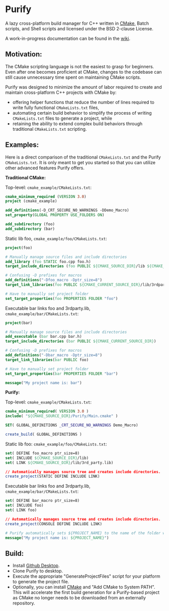 Purify
=======

A lazy cross-platform build manager for C++ written in [CMake](http://www.cmake.org/), Batch scripts, and Shell scripts and licensed under the BSD 2-clause License. 

A work-in-progress documentation can be found in the [wiki](https://github.com/fpark12/PurifyCore/wiki).

Motivation:
-------
The CMake scripting language is not the easiest to grasp for beginners. Even after one becomes proficient at CMake, changes to the codebase can still cause unnecessary time spent on maintaining CMake scripts.

Purify was designed to minimize the amount of labor required to create and maintain cross-platform C++ projects with CMake by:
   * offering helper functions that reduce the number of lines required to write fully functional `CMakeLists.txt` files,
   * automating certain build behavior to simplify the process of writing `CMakeLists.txt` files to generate a project, while
   * retaining the ability to extend complex build behaviors through traditional `CMakeLists.txt` scripting.

Examples:
-------
Here is a direct comparison of the traditional `CMakeLists.txt` and the Purify `CMakeLists.txt`. It is only meant to get you started so that you can utilize other advanced features Purify offers.

__Traditional CMake:__
 
Top-level: `cmake_example/CMakeLists.txt`:
```CMake
cmake_minimum_required (VERSION 3.0)
project (cmake_example)

add_definitions(-D_CRT_SECURE_NO_WARNINGS -DDemo_Macro)
set_property(GLOBAL PROPERTY USE_FOLDERS ON)

add_subdirectory (foo)
add_subdirectory (bar)
```

Static lib foo, `cmake_example/foo/CMakeLists.txt`:
```CMake
project(foo)

# Manually manage source files and include directories
add_library (foo STATIC foo.cpp foo.h)
target_include_directories (foo PUBLIC ${CMAKE_SOURCE_DIR}/lib ${CMAKE_CURRENT_SOURCE_DIR})

# Confusing -D prefixes for macros
add_definitions("-Dfoo_macro -Dptr_size=8")
target_link_libraries(foo PUBLIC ${CMAKE_CURRENT_SOURCE_DIR}/lib/3rdparty.lib)

# Have to manually set project folder
set_target_properties(foo PROPERTIES FOLDER "foo")
```

Executable bar links foo and 3rdparty.lib, `cmake_example/bar/CMakeLists.txt`:
```CMake
project(bar)

# Manually manage source files and include directories
add_executable (bar bar.cpp bar.h)
target_include_directories (bar PUBLIC ${CMAKE_CURRENT_SOURCE_DIR})

# Confusing -D prefixes for macros
add_definitions("-Dbar_macro -Dptr_size=8")
target_link_libraries(bar PUBLIC foo)

# Have to manually set project folder
set_target_properties(bar PROPERTIES FOLDER "bar")

message("My project name is: bar")
```

__Purify:__
 
Top-level: `cmake_example/CMakeLists.txt`:
```CMake
cmake_minimum_required( VERSION 3.0 )
include( "${CMAKE_SOURCE_DIR}/Purify/Main.cmake" )

SET( GLOBAL_DEFINITIONS _CRT_SECURE_NO_WARNINGS Demo_Macro)

create_build( GLOBAL_DEFINITIONS )
```

Static lib foo: `cmake_example/foo/CMakeLists.txt`:
```CMake
set( DEFINE foo_macro ptr_size=8)
set( INCLUDE ${CMAKE_SOURCE_DIR}/lib)
set( LINK ${CMAKE_SOURCE_DIR}/lib/3rd_party.lib)

// Automatically manages source tree and creates include directories.
create_project(STATIC DEFINE INCLUDE LINK)
```

Executable bar links foo and 3rdparty.lib, `cmake_example/bar/CMakeLists.txt`:
```CMake
set( DEFINE bar_macro ptr_size=8)
set( INCLUDE foo)
set( LINK foo)

// Automatically manages source tree and creates include directories.
create_project(CONSOLE DEFINE INCLUDE LINK)

# Purify automatically sets ${PROJECT_NAME} to the name of the folder where the `CMakeLists.h` is located.
message("My project name is: ${PROJECT_NAME}") 
```

Build:
-------
 - Install [Github Desktop](https://desktop.github.com/).
 - Clone Purify to desktop.
 - Execute the appropriate "GenerateProjectFiles" script for your platform to generate the project file.
 - Optionally, you can install [CMake](http://www.cmake.org/) and "Add CMake to System PATH". This will accelerate the first build generation for a Purify-based project as CMake no longer needs to be downloaded from an externally repository.

